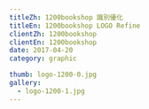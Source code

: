 ```yaml
---
titleZh: 1200bookshop 識別優化
titleEn: 1200bookshop LOGO Refine
clientZh: 1200bookshop
clientEn: 1200bookshop
date: 2017-04-20
category: graphic

thumb: logo-1200-0.jpg
gallery:
  - logo-1200-1.jpg
---
```

